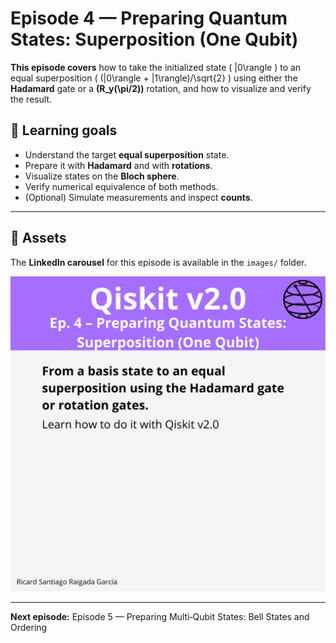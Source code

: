 # Episode 4 — Preparing Quantum States: Superposition (One Qubit)

**This episode covers** how to take the initialized state \( |0\rangle \) to an equal superposition \( (|0\rangle + |1\rangle)/\sqrt{2} \) using either the **Hadamard** gate or a **\(R_y(\pi/2)\)** rotation, and how to visualize and verify the result.

## 🎯 Learning goals

- Understand the target **equal superposition** state.
- Prepare it with **Hadamard** and with **rotations**.
- Visualize states on the **Bloch sphere**.
- Verify numerical equivalence of both methods.
- (Optional) Simulate measurements and inspect **counts**.

---

## 📁 Assets

The **LinkedIn carousel** for this episode is available in the `images/` folder.

![Example](images/1.png)

---

**Next episode:** Episode 5 — Preparing Multi‑Qubit States: Bell States and Ordering
